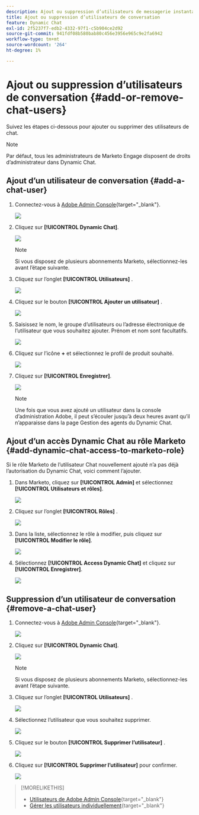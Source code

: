 ```yaml
---
description: Ajout ou suppression d’utilisateurs de messagerie instantanée - Documents Marketo - Documentation du produit
title: Ajout ou suppression d’utilisateurs de conversation
feature: Dynamic Chat
exl-id: 2f5237f7-edb2-4332-97f1-c5b904ce2d92
source-git-commit: 941fdf08b580bab80c456e3956e965c9e2fa6942
workflow-type: tm+mt
source-wordcount: '264'
ht-degree: 1%

---
```


# Ajout ou suppression d’utilisateurs de conversation {#add-or-remove-chat-users}

Suivez les étapes ci-dessous pour ajouter ou supprimer des utilisateurs de chat.

>[!NOTE]
>
>Par défaut, tous les administrateurs de Marketo Engage disposent de droits d’administrateur dans Dynamic Chat.

## Ajout d’un utilisateur de conversation {#add-a-chat-user}

1. Connectez-vous à [Adobe Admin Console](https://adminconsole.adobe.com/){target="_blank"}.

   ![](assets/add-or-remove-chat-users-1.png)

1. Cliquez sur **[!UICONTROL Dynamic Chat]**.

   ![](assets/add-or-remove-chat-users-2.png)

   >[!NOTE]
   >
   >Si vous disposez de plusieurs abonnements Marketo, sélectionnez-les avant l’étape suivante.

1. Cliquez sur l’onglet **[!UICONTROL Utilisateurs]** .

   ![](assets/add-or-remove-chat-users-3.png)

1. Cliquez sur le bouton **[!UICONTROL Ajouter un utilisateur]** .

   ![](assets/add-or-remove-chat-users-4.png)

1. Saisissez le nom, le groupe d’utilisateurs ou l’adresse électronique de l’utilisateur que vous souhaitez ajouter. Prénom et nom sont facultatifs.

   ![](assets/add-or-remove-chat-users-5.png)

1. Cliquez sur l’icône **+** et sélectionnez le profil de produit souhaité.

   ![](assets/add-or-remove-chat-users-6.png)

1. Cliquez sur **[!UICONTROL Enregistrer]**.

   ![](assets/add-or-remove-chat-users-7.png)

   >[!NOTE]
   >
   >Une fois que vous avez ajouté un utilisateur dans la console d’administration Adobe, il peut s’écouler jusqu’à deux heures avant qu’il n’apparaisse dans la page Gestion des agents du Dynamic Chat.

## Ajout d’un accès Dynamic Chat au rôle Marketo {#add-dynamic-chat-access-to-marketo-role}

Si le rôle Marketo de l’utilisateur Chat nouvellement ajouté n’a pas déjà l’autorisation du Dynamic Chat, voici comment l’ajouter.

1. Dans Marketo, cliquez sur **[!UICONTROL Admin]** et sélectionnez **[!UICONTROL Utilisateurs et rôles]**.

   ![](assets/add-or-remove-chat-users-8.png)

1. Cliquez sur l’onglet **[!UICONTROL Rôles]** .

   ![](assets/add-or-remove-chat-users-9.png)

1. Dans la liste, sélectionnez le rôle à modifier, puis cliquez sur **[!UICONTROL Modifier le rôle]**.

   ![](assets/add-or-remove-chat-users-10.png)

1. Sélectionnez **[!UICONTROL Access Dynamic Chat]** et cliquez sur **[!UICONTROL Enregistrer]**.

   ![](assets/add-or-remove-chat-users-11.png)

## Suppression d’un utilisateur de conversation {#remove-a-chat-user}

1. Connectez-vous à [Adobe Admin Console](https://adminconsole.adobe.com/){target="_blank"}.

   ![](assets/add-or-remove-chat-users-12.png)

1. Cliquez sur **[!UICONTROL Dynamic Chat]**.

   ![](assets/add-or-remove-chat-users-13.png)

   >[!NOTE]
   >
   >Si vous disposez de plusieurs abonnements Marketo, sélectionnez-les avant l’étape suivante.

1. Cliquez sur l’onglet **[!UICONTROL Utilisateurs]** .

   ![](assets/add-or-remove-chat-users-14.png)

1. Sélectionnez l’utilisateur que vous souhaitez supprimer.

   ![](assets/add-or-remove-chat-users-15.png)

1. Cliquez sur le bouton **[!UICONTROL Supprimer l’utilisateur]** .

   ![](assets/add-or-remove-chat-users-16.png)

1. Cliquez sur **[!UICONTROL Supprimer l’utilisateur]** pour confirmer.

   ![](assets/add-or-remove-chat-users-17.png)

>[!MORELIKETHIS]
>
>* [Utilisateurs de Adobe Admin Console](https://helpx.adobe.com/fr/enterprise/using/users.html){target="_blank"}
>* [Gérer les utilisateurs individuellement](https://helpx.adobe.com/fr/enterprise/using/manage-users-individually.html){target="_blank"}
